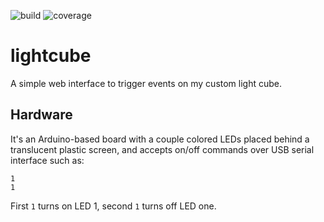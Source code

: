 ![build](https://travis-ci.org/jeffgreenca/lightcube.svg?branch=master) ![coverage](https://sonarcloud.io/api/project_badges/measure?project=jeffgreenca_lightcube&metric=coverage)
# lightcube

A simple web interface to trigger events on my custom light cube.

## Hardware
It's an Arduino-based board with a couple colored LEDs placed behind a translucent plastic screen, and accepts on/off commands over USB serial interface such as:
```
1
1
```

First `1` turns on LED 1, second `1` turns off LED one.
